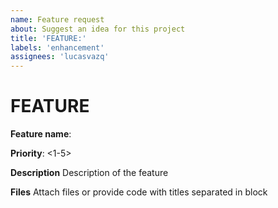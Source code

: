 ```yaml
---
name: Feature request
about: Suggest an idea for this project
title: 'FEATURE:'
labels: 'enhancement'
assignees: 'lucasvazq'
---
```


# FEATURE

**Feature name**:

**Priority**: <1-5>

**Description**
Description of the feature

**Files**
Attach files or provide code with titles separated in block
